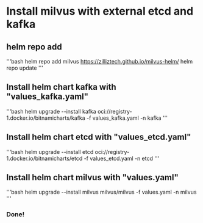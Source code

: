 # Install milvus with external etcd and kafka

## helm repo add
'''bash
helm repo add milvus https://zilliztech.github.io/milvus-helm/
helm repo update
'''

## Install helm chart kafka with "values_kafka.yaml"
'''bash
helm upgrade --install kafka oci://registry-1.docker.io/bitnamicharts/kafka -f values_kafka.yaml -n kafka
'''

## Install helm chart etcd with "values_etcd.yaml"
'''bash
helm upgrade --install etcd oci://registry-1.docker.io/bitnamicharts/etcd -f values_etcd.yaml -n etcd
'''

## Install helm chart milvus with "values.yaml"
'''bash
helm upgrade --install milvus milvus/milvus -f values.yaml -n milvus
'''

### Done!